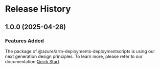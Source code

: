 # Release History
    
## 1.0.0 (2025-04-28)

### Features Added

The package of @azure/arm-deployments-deploymentscripts is using our next generation design principles. To learn more, please refer to our documentation [Quick Start](https://aka.ms/azsdk/js/mgmt/quickstart).
